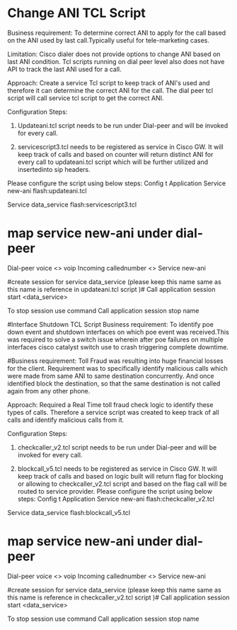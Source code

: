 # Change ANI TCL Script

Business requirement: To determine correct ANI to apply for the call based on the 
ANI used by last call.Typically useful for tele-marketing cases.

Limitation: Cisco dialer does not provide options to change ANI based on last ANI condition.
Tcl scripts running on dial peer level also does not have API to track the last ANI used for a call.

Approach: Create a service Tcl script to keep track of ANI's used and therefore it can determine the correct ANI for the call. The dial peer tcl script will call service tcl script to get the correct ANI.

Configuration Steps:
1) Updateani.tcl script needs to be run under Dial-peer and will be invoked for every call.

2) servicescript3.tcl needs to be registered as service in Cisco GW. 
It will keep track of calls and based on counter will return distinct ANI for every call to updateani.tcl script which will be further utilized and insertedinto sip headers.

Please configure the script using below steps:
Config t
Application
Service new-ani flash:updateani.tcl

Service data_service flash:servicescript3.tcl

# map service new-ani under dial-peer
Dial-peer voice <> voip
Incoming callednumber <>
Service  new-ani

#create session for service data_service   (please keep this name same as this name is reference in updateani.tcl script )#
Call application session start <name of instance can be any word>  <data_service>

To stop session use command
Call application session stop name <name of instance to be stopped>
  
  
  
#Interface Shutdown TCL Script
 Business requirement: To identify poe down event and shutdown interfaces on which poe event was received.This was required to solve a switch issue wherein after poe failures on multiple interfaces cisco catalyst switch use to crash triggering complete downtime.
 
#Business requirement: Toll Fraud was resulting into huge financial losses for the client. 
Requirement was to specifically identify malicious calls which were made from same ANI to same destination concurrently. And once identified block the destination, so that the same destination is not called again from any other phone.

Approach: Required a Real Time toll fraud check logic to identify these types of calls. Therefore a service script was created to keep track of all calls and identify malicious calls from it.

Configuration Steps:
1) checkcaller_v2.tcl script needs to be run under Dial-peer and will be invoked for every call.

2) blockcall_v5.tcl needs to be registered as service in Cisco GW. 
It will keep track of calls and based on logic built will return flag for blocking or allowing to checkcaller_v2.tcl script and  based on the flag call will be routed to service provider.
Please configure the script using below steps:
Config t
Application
Service new-ani flash:checkcaller_v2.tcl

Service data_service flash:blockcall_v5.tcl

# map service new-ani under dial-peer
Dial-peer voice <> voip
Incoming callednumber <>
Service  new-ani

#create session for service data_service   (please keep this name same as this name is reference in checkcaller_v2.tcl script )#
Call application session start <name of instance can be any word>  <data_service>

To stop session use command
Call application session stop name <name of instance to be stopped>

